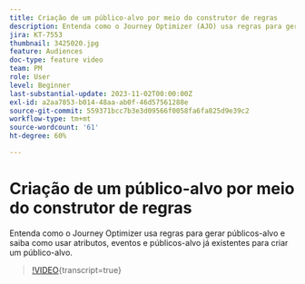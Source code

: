 ```yaml
---
title: Criação de um público-alvo por meio do construtor de regras
description: Entenda como o Journey Optimizer (AJO) usa regras para gerar público-alvo e saiba como usar atributos, eventos e públicos-alvo existentes para criar um público-alvo.
jira: KT-7553
thumbnail: 3425020.jpg
feature: Audiences
doc-type: feature video
team: PM
role: User
level: Beginner
last-substantial-update: 2023-11-02T00:00:00Z
exl-id: a2aa7853-b014-48aa-ab0f-46d57561288e
source-git-commit: 559371bcc7b3e3d09566f0058fa6fa825d9e39c2
workflow-type: tm+mt
source-wordcount: '61'
ht-degree: 60%

---
```


# Criação de um público-alvo por meio do construtor de regras

Entenda como o Journey Optimizer usa regras para gerar públicos-alvo e saiba como usar atributos, eventos e públicos-alvo já existentes para criar um público-alvo.

>[!VIDEO](https://video.tv.adobe.com/v/3425020?quality=12&learn=on){transcript=true}
